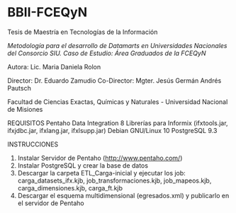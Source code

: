 # BBII-FCEQyN

Tesis de Maestría en Tecnologías de la Información

_*Metodología para el desarrollo de Datamarts en Universidades Nacionales del Consorcio SIU.
Caso de Estudio: Área Graduados de la FCEQyN*_

Autora: Lic. Maria Daniela Rolon

Director: Dr. Eduardo Zamudio
Co-Director: Mgter. Jesús Germán Andrés Pautsch

Facultad de Ciencias Exactas, Químicas y Naturales - Universidad Nacional de Misiones

REQUISITOS
    Pentaho Data Integration 8 
    Librerías para Informix (ifxtools.jar,	ifxjdbc.jar, ifxlang.jar, ifxlsupp.jar)
    Debian GNU/Linux 10
    PostgreSQL 9.3
     
INSTRUCCIONES
1. Instalar Servidor de Pentaho (http://www.pentaho.com/)
2. Instalar PostgreSQL y crear la base de datos
3. Descargar la carpeta ETL_Carga-inicial y ejecutar los job: carga_datasets_ifx.kjb, job_transformaciones.kjb, job_mapeos.kjb, carga_dimensiones.kjb,
  carga_ft.kjb
4. Descargar el esquema multidimensional (egresados.xml) y publicarlo en el servidor de Pentaho

